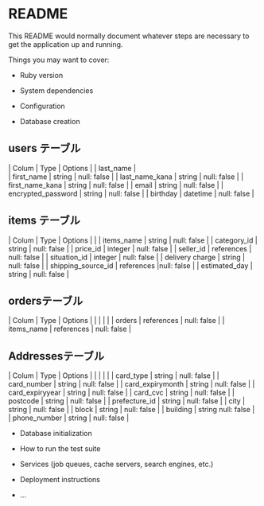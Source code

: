 # README

This README would normally document whatever steps are necessary to get the
application up and running.

Things you may want to cover:

* Ruby version

* System dependencies

* Configuration

* Database creation


 ## users テーブル

  | Colum              | Type        | Options      |
  | last_name          |                               
  | first_name         | string      | null: false  |
  | last_name_kana     | string      | null: false  |
  | first_name_kana    | string      | null: false  |
  | email              | string      | null: false  |
  | encrypted_password | string      | null: false  |
  | birthday           | datetime    | null: false  |

 ## items テーブル

  | Colum               | Type        | Options      |
  |
  | items_name          | string      | null: false  |
  | category_id         | string      | null: false  |
  | price_id            | integer     | null: false  |
  | seller_id           | references  | null: false  |
  | situation_id           | integer     | null: false  |
  | delivery charge     | string      | null: false  |
  | shipping_source_id  | references  |null: false   |
  | estimated_day       | string      | null: false  |

 ## ordersテーブル

  | Colum            | Type        | Options      |
  |                  |             |              |
  | orders           | references  | null: false  |
  | items_name       | references  | null: false  |

## Addressesテーブル

  | Colum            | Type        | Options      |
  |                  |             |              |
  | card_type        | string      | null: false  |
  | card_number      | string      | null: false  |
  | card_expirymonth | string      | null: false  |
  | card_expiryyear  | string      | null: false  |
  | card_cvc         | string      | null: false  |
  | postcode         | string      | null: false  |
  | prefecture_id    | string      | null: false  |
  | city             | string      | null: false  |
  | block            | string      | null: false  |
  | building         | string       null: false  |
  | phone_number     | string      | null: false  |
  

* Database initialization

* How to run the test suite

* Services (job queues, cache servers, search engines, etc.)

* Deployment instructions

* ...
